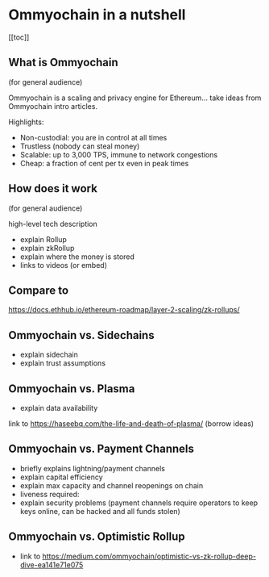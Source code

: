 # Ommyochain in a nutshell

[[toc]]

## What is Ommyochain

(for general audience)

Ommyochain is a scaling and privacy engine for Ethereum... take ideas from Ommyochain intro articles.

Highlights:

- Non-custodial: you are in control at all times
- Trustless (nobody can steal money)
- Scalable: up to 3,000 TPS, immune to network congestions
- Cheap: a fraction of cent per tx even in peak times

## How does it work

(for general audience)

high-level tech description

- explain Rollup
- explain zkRollup
- explain where the money is stored
- links to videos (or embed)

## Compare to

<https://docs.ethhub.io/ethereum-roadmap/layer-2-scaling/zk-rollups/>

## Ommyochain vs. Sidechains

- explain sidechain
- explain trust assumptions

## Ommyochain vs. Plasma

- explain data availability

link to <https://haseebq.com/the-life-and-death-of-plasma/> (borrow ideas)

## Ommyochain vs. Payment Channels

- briefly explains lightning/payment channels
- explain capital efficiency
- explain max capacity and channel reopenings on chain
- liveness required:
- explain security problems (payment channels require operators to keep keys online, can be hacked and all funds stolen)

## Ommyochain vs. Optimistic Rollup

- link to <https://medium.com/ommyochain/optimistic-vs-zk-rollup-deep-dive-ea141e71e075>
